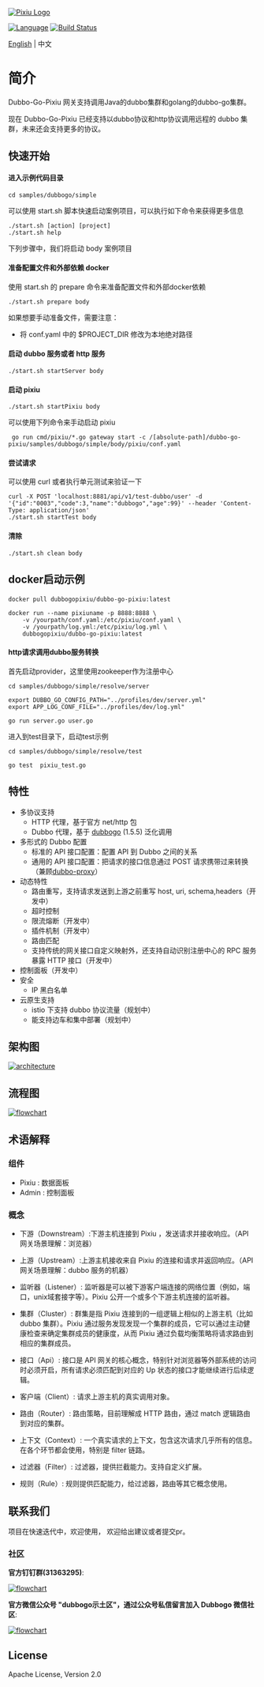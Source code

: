 [![Pixiu Logo](docs/images/pixiu-logo-v4.png)](http://alexstocks.github.io/html/dubbogo.html)

[![Language](https://img.shields.io/badge/Language-Go-blue.svg)](https://golang.org/)
[![Build Status](https://travis-ci.org/dubbogo/dubbo-go-pixiu.svg?branch=master)](https://travis-ci.org/dubbogo/dubbo-go-pixiu)

[English](./README.md) | 中文

# 简介

Dubbo-Go-Pixiu 网关支持调用Java的dubbo集群和golang的dubbo-go集群。

现在 Dubbo-Go-Pixiu 已经支持以dubbo协议和http协议调用远程的 dubbo 集群，未来还会支持更多的协议。

## 快速开始

#### 进入示例代码目录

```
cd samples/dubbogo/simple
```

可以使用 start.sh 脚本快速启动案例项目，可以执行如下命令来获得更多信息

```
./start.sh [action] [project]
./start.sh help
```

下列步骤中，我们将启动 body 案例项目

#### 准备配置文件和外部依赖 docker

使用 start.sh 的 prepare 命令来准备配置文件和外部docker依赖

```
./start.sh prepare body
```

如果想要手动准备文件，需要注意：
- 将 conf.yaml 中的 $PROJECT_DIR 修改为本地绝对路径

#### 启动 dubbo 服务或者 http 服务

```
./start.sh startServer body
```

#### 启动 pixiu

```
./start.sh startPixiu body
```

可以使用下列命令来手动启动 pixiu

```
 go run cmd/pixiu/*.go gateway start -c /[absolute-path]/dubbo-go-pixiu/samples/dubbogo/simple/body/pixiu/conf.yaml
```


#### 尝试请求

可以使用 curl 或者执行单元测试来验证一下

```
curl -X POST 'localhost:8881/api/v1/test-dubbo/user' -d '{"id":"0003","code":3,"name":"dubbogo","age":99}' --header 'Content-Type: application/json' 
./start.sh startTest body
```

#### 清除

```
./start.sh clean body
```


## docker启动示例

#### 
```shell
docker pull dubbogopixiu/dubbo-go-pixiu:latest
```
```
docker run --name pixiuname -p 8888:8888 \
    -v /yourpath/conf.yaml:/etc/pixiu/conf.yaml \
    -v /yourpath/log.yml:/etc/pixiu/log.yml \
    dubbogopixiu/dubbo-go-pixiu:latest
```
#### http请求调用dubbo服务转换
首先启动provider，这里使用zookeeper作为注册中心
```shell
cd samples/dubbogo/simple/resolve/server

export DUBBO_GO_CONFIG_PATH="../profiles/dev/server.yml"
export APP_LOG_CONF_FILE="../profiles/dev/log.yml"

go run server.go user.go
```
进入到test目录下，启动test示例
```shell
cd samples/dubbogo/simple/resolve/test

go test  pixiu_test.go
```

## 特性

- 多协议支持
    - HTTP 代理，基于官方 net/http 包
    - Dubbo 代理，基于 [dubbogo](https://github.com/apache/dubbo-go) (1.5.5) 泛化调用
- 多形式的 Dubbo 配置
    - 标准的 API 接口配置：配置 API 到 Dubbo 之间的关系
    - 通用的 API 接口配置：把请求的接口信息通过 POST 请求携带过来转换（兼顾[dubbo-proxy](https://github.com/apache/dubbo-proxy)）
- 动态特性
    - 路由重写，支持请求发送到上游之前重写 host, uri, schema,headers（开发中）
    - 超时控制
    - 限流熔断（开发中）
    - 插件机制（开发中）
    - 路由匹配
    - 支持传统的网关接口自定义映射外，还支持自动识别注册中心的 RPC 服务暴露 HTTP 接口（开发中）
- 控制面板（开发中）
- 安全
    - IP 黑白名单
- 云原生支持 
    - istio 下支持 dubbo 协议流量（规划中）
    - 能支持边车和集中部署（规划中）                       

## 架构图

[![architecture](./docs/images/dubbogopixiu-new-infrastructure.png)](http://alexstocks.github.io/html/dubbogo.html)

## 流程图

[![flowchart](./docs/images/dubbogopixiu-procedure.png)](http://alexstocks.github.io/html/dubbogo.html)

## 术语解释

### 组件

- Pixiu : 数据面板
- Admin : 控制面板

### 概念

- 下游（Downstream）:下游主机连接到 Pixiu ，发送请求并接收响应。（API 网关场景理解：浏览器）

- 上游（Upstream）:上游主机接收来自 Pixiu 的连接和请求并返回响应。（API 网关场景理解：dubbo 服务的机器）

- 监听器（Listener）: 监听器是可以被下游客户端连接的网络位置（例如，端口，unix域套接字等）。Pixiu 公开一个或多个下游主机连接的监听器。

- 集群（Cluster）: 群集是指 Pixiu 连接到的一组逻辑上相似的上游主机（比如 dubbo 集群）。Pixiu 通过服务发现发现一个集群的成员，它可以通过主动健康检查来确定集群成员的健康度，从而 Pixiu 通过负载均衡策略将请求路由到相应的集群成员。

- 接口（Api）: 接口是 API 网关的核心概念，特别针对浏览器等外部系统的访问时必须开启，所有请求必须匹配到对应的 Up 状态的接口才能继续进行后续逻辑。

- 客户端（Client）: 请求上游主机的真实调用对象。

- 路由（Router）: 路由策略，目前理解成 HTTP 路由，通过 match 逻辑路由到对应的集群。

- 上下文（Context）: 一个真实请求的上下文，包含这次请求几乎所有的信息。在各个环节都会使用，特别是 filter 链路。

- 过滤器（Filter）: 过滤器，提供拦截能力。支持自定义扩展。

- 规则（Rule）: 规则提供匹配能力，给过滤器，路由等其它概念使用。

## 联系我们

项目在快速迭代中，欢迎使用， 欢迎给出建议或者提交pr。


### 社区

**官方钉钉群(31363295)**:

[![flowchart](./docs/images/dubbogo-dingding.png)](docs/images/dubbogo-dingding.png)

**官方微信公众号 "dubbogo示土区"，通过公众号私信留言加入 Dubbogo 微信社区**:

[![flowchart](./docs/images/dubbogo-wechat.png)](docs/images/dubbogo-wechat.png)

## License

Apache License, Version 2.0